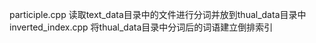 
participle.cpp
读取text_data目录中的文件进行分词并放到thual_data目录中
inverted_index.cpp
将thual_data目录中分词后的词语建立倒排索引
